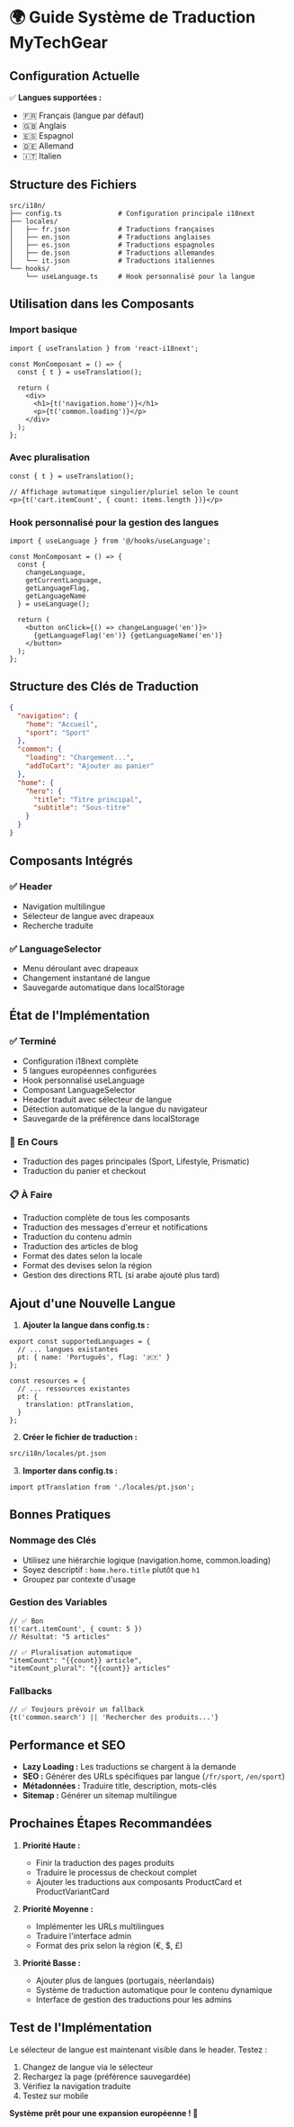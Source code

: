 # 🌍 Guide Système de Traduction MyTechGear

## Configuration Actuelle

✅ **Langues supportées :**
- 🇫🇷 Français (langue par défaut)
- 🇬🇧 Anglais
- 🇪🇸 Espagnol  
- 🇩🇪 Allemand
- 🇮🇹 Italien

## Structure des Fichiers

```
src/i18n/
├── config.ts              # Configuration principale i18next
├── locales/
│   ├── fr.json            # Traductions françaises
│   ├── en.json            # Traductions anglaises
│   ├── es.json            # Traductions espagnoles
│   ├── de.json            # Traductions allemandes
│   └── it.json            # Traductions italiennes
└── hooks/
    └── useLanguage.ts     # Hook personnalisé pour la langue
```

## Utilisation dans les Composants

### Import basique
```tsx
import { useTranslation } from 'react-i18next';

const MonComposant = () => {
  const { t } = useTranslation();
  
  return (
    <div>
      <h1>{t('navigation.home')}</h1>
      <p>{t('common.loading')}</p>
    </div>
  );
};
```

### Avec pluralisation
```tsx
const { t } = useTranslation();

// Affichage automatique singulier/pluriel selon le count
<p>{t('cart.itemCount', { count: items.length })}</p>
```

### Hook personnalisé pour la gestion des langues
```tsx
import { useLanguage } from '@/hooks/useLanguage';

const MonComposant = () => {
  const { 
    changeLanguage, 
    getCurrentLanguage,
    getLanguageFlag,
    getLanguageName 
  } = useLanguage();
  
  return (
    <button onClick={() => changeLanguage('en')}>
      {getLanguageFlag('en')} {getLanguageName('en')}
    </button>
  );
};
```

## Structure des Clés de Traduction

```json
{
  "navigation": {
    "home": "Accueil",
    "sport": "Sport"
  },
  "common": {
    "loading": "Chargement...",
    "addToCart": "Ajouter au panier"
  },
  "home": {
    "hero": {
      "title": "Titre principal",
      "subtitle": "Sous-titre"
    }
  }
}
```

## Composants Intégrés

### ✅ Header
- Navigation multilingue
- Sélecteur de langue avec drapeaux
- Recherche traduite

### ✅ LanguageSelector
- Menu déroulant avec drapeaux
- Changement instantané de langue
- Sauvegarde automatique dans localStorage

## État de l'Implémentation

### ✅ Terminé
- Configuration i18next complète
- 5 langues européennes configurées
- Hook personnalisé useLanguage
- Composant LanguageSelector
- Header traduit avec sélecteur de langue
- Détection automatique de la langue du navigateur
- Sauvegarde de la préférence dans localStorage

### 🔄 En Cours
- Traduction des pages principales (Sport, Lifestyle, Prismatic)
- Traduction du panier et checkout

### 📋 À Faire
- Traduction complète de tous les composants
- Traduction des messages d'erreur et notifications
- Traduction du contenu admin
- Traduction des articles de blog
- Format des dates selon la locale
- Format des devises selon la région
- Gestion des directions RTL (si arabe ajouté plus tard)

## Ajout d'une Nouvelle Langue

1. **Ajouter la langue dans config.ts :**
```tsx
export const supportedLanguages = {
  // ... langues existantes
  pt: { name: 'Português', flag: '🇵🇹' }
};

const resources = {
  // ... ressources existantes
  pt: {
    translation: ptTranslation,
  }
};
```

2. **Créer le fichier de traduction :**
```bash
src/i18n/locales/pt.json
```

3. **Importer dans config.ts :**
```tsx
import ptTranslation from './locales/pt.json';
```

## Bonnes Pratiques

### Nommage des Clés
- Utilisez une hiérarchie logique (navigation.home, common.loading)
- Soyez descriptif : `home.hero.title` plutôt que `h1`
- Groupez par contexte d'usage

### Gestion des Variables
```tsx
// ✅ Bon
t('cart.itemCount', { count: 5 })
// Résultat: "5 articles"

// ✅ Pluralisation automatique
"itemCount": "{{count}} article",
"itemCount_plural": "{{count}} articles"
```

### Fallbacks
```tsx
// ✅ Toujours prévoir un fallback
{t('common.search') || 'Rechercher des produits...'}
```

## Performance et SEO

- **Lazy Loading :** Les traductions se chargent à la demande
- **SEO :** Générer des URLs spécifiques par langue (`/fr/sport`, `/en/sport`)
- **Métadonnées :** Traduire title, description, mots-clés
- **Sitemap :** Générer un sitemap multilingue

## Prochaines Étapes Recommandées

1. **Priorité Haute :**
   - Finir la traduction des pages produits
   - Traduire le processus de checkout complet
   - Ajouter les traductions aux composants ProductCard et ProductVariantCard

2. **Priorité Moyenne :**
   - Implémenter les URLs multilingues
   - Traduire l'interface admin
   - Format des prix selon la région (€, $, £)

3. **Priorité Basse :**
   - Ajouter plus de langues (portugais, néerlandais)
   - Système de traduction automatique pour le contenu dynamique
   - Interface de gestion des traductions pour les admins

## Test de l'Implémentation

Le sélecteur de langue est maintenant visible dans le header. Testez :
1. Changez de langue via le sélecteur
2. Rechargez la page (préférence sauvegardée)
3. Vérifiez la navigation traduite
4. Testez sur mobile

**Système prêt pour une expansion européenne ! 🚀**